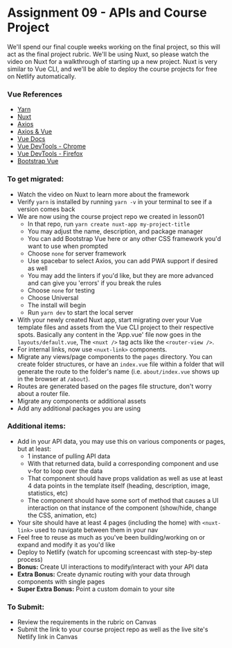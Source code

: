 # Assignment 09 - APIs and Course Project

We'll spend our final couple weeks working on the final project, so this will act as the final project rubric. We'll be using Nuxt, so please watch the video on Nuxt for a walkthrough of starting up a new project. Nuxt is very similar to Vue CLI, and we'll be able to deploy the course projects for free on Netlify automatically.

### Vue References
- [Yarn](https://yarnpkg.com/lang/en/docs/install/)
- [Nuxt](https://nuxtjs.org/guide/installation)
- [Axios](https://github.com/axios/axios)
- [Axios & Vue](https://vuejs.org/v2/cookbook/using-axios-to-consume-apis.html)
- [Vue Docs](https://vuejs.org/v2/guide/)
- [Vue DevTools - Chrome](https://chrome.google.com/webstore/detail/vuejs-devtools/nhdogjmejiglipccpnnnanhbledajbpd?hl=en)
- [Vue DevTools - Firefox](https://addons.mozilla.org/en-US/firefox/addon/vue-js-devtools/)
- [Bootstrap Vue](https://bootstrap-vue.js.org/docs/)

### To get migrated:
-	Watch the video on Nuxt to learn more about the framework
-	Verify `yarn` is installed by running `yarn -v` in your terminal to see if a version comes back 
-	We are now using the course project repo we created in lesson01
	-	In that repo, run `yarn create nuxt-app my-project-title`
	-	You may adjust the name, description, and package manager
	-	You can add Bootstrap Vue here or any other CSS framework you'd want to use when prompted
	-	Choose `none` for server framework
	-	Use spacebar to select Axios, you can add PWA support if desired as well
	-	You may add the linters if you'd like, but they are more advanced and can give you 'errors' if you break the rules
	-	Choose `none` for testing
	-	Choose Universal
	-	The install will begin
	-	Run `yarn dev` to start the local server
-	With your newly created Nuxt app, start migrating over your Vue template files and assets from the Vue CLI project to their respective spots. Basically any content in the 'App.vue' file now goes in the `layouts/default.vue`, The `<nuxt />` tag acts like the `<router-view />`.
-	For internal links, now use `<nuxt-link>` components.
-	Migrate any views/page components to the `pages` directory. You can create folder structures, or have an `index.vue` file within a folder that will generate the route to the folder's name (i.e. `about/index.vue` shows up in the browser at `/about`).
-	Routes are generated based on the pages file structure, don't worry about a router file.
-	Migrate any components or additional assets
-	Add any additional packages you are using

### Additional items:
-	Add in your API data, you may use this on various components or pages, but at least:
	-	1 instance of pulling API data
	-	With that returned data, build a corresponding component and use v-for to loop over the data
	-	That component should have props validation as well as use at least 4 data points in the template itself (heading, description, image, statistics, etc)
	-	The component should have some sort of method that causes a UI interaction on that instance of the component (show/hide, change the CSS, animation, etc)
-	Your site should have at least 4 pages (including the home) with `<nuxt-link>` used to navigate between them in your nav
-	Feel free to reuse as much as you've been building/working on or expand and modify it as you'd like
- 	Deploy to Netlify (watch for upcoming screencast with step-by-step process)		
- 	**Bonus:**  Create UI interactions to modify/interact with your API data   
- 	**Extra Bonus:**  Create dynamic routing with your data through components with single pages 
-	**Super Extra Bonus:** Point a custom domain to your site

### To Submit:
- 	Review the requirements in the rubric on Canvas
- 	Submit the link to your course project repo as well as the live site's Netlify link in Canvas
